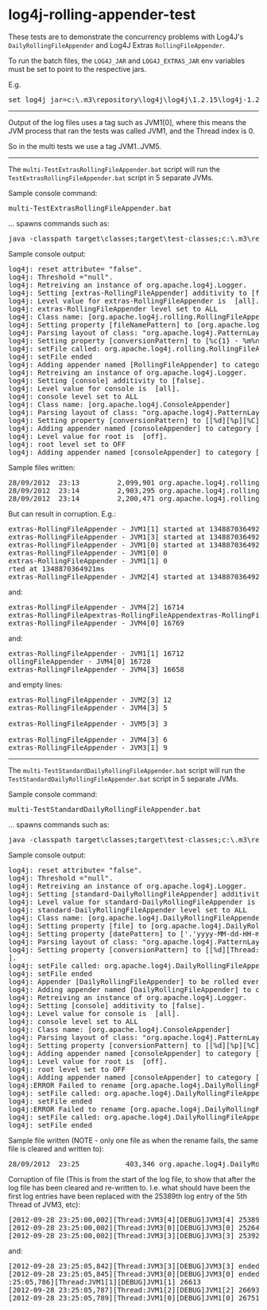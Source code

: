 log4j-rolling-appender-test
===========================

These tests are to demonstrate the concurrency problems with Log4J's `DailyRollingFileAppender` and Log4J Extras `RollingFileAppender`.

To run the batch files, the `LOG4J_JAR` and `LOG4J_EXTRAS_JAR` env variables must be set to point to the respective jars.

E.g.

<pre>set log4j_jar=c:\.m3\repository\log4j\log4j\1.2.15\log4j-1.2.15.jar</pre>

----------

Output of the log files uses a tag such as JVM1[0], where this means the JVM process that ran the tests was called JVM1, and the Thread index is 0.

So in the multi tests we use a tag JVM1..JVM5.

----------

The `multi-TestExtrasRollingFileAppender.bat` script will run the `TestExtrasRollingFileAppender.bat` script in 5 separate JVMs.

Sample console command:

<pre>multi-TestExtrasRollingFileAppender.bat</pre>

... spawns commands such as:

<pre>java -classpath target\classes;target\test-classes;c:\.m3\repository\log4j\log4j\1.2.15\log4j-1.2.15.jar;c:\.m3\repository\log4j\apache-log4j-extras\1.1\apache-log4j-extras-1.1.jar grimbo.test.log4j.rollingappender.TestExtrasRollingFileAppender JVM3 5</pre>

Sample console output:

<pre>
log4j: reset attribute= "false".
log4j: Threshold ="null".
log4j: Retreiving an instance of org.apache.log4j.Logger.
log4j: Setting [extras-RollingFileAppender] additivity to [false].
log4j: Level value for extras-RollingFileAppender is  [all].
log4j: extras-RollingFileAppender level set to ALL
log4j: Class name: [org.apache.log4j.rolling.RollingFileAppender]
log4j: Setting property [fileNamePattern] to [org.apache.log4j.rolling.RollingFileAppender.%d{yyyy-MM-dd-HH-mm}.log].
log4j: Parsing layout of class: "org.apache.log4j.PatternLayout"
log4j: Setting property [conversionPattern] to [%c{1} - %m%n].
log4j: setFile called: org.apache.log4j.rolling.RollingFileAppender.2012-09-28-23-12.log, true
log4j: setFile ended
log4j: Adding appender named [RollingFileAppender] to category [extras-RollingFileAppender].
log4j: Retreiving an instance of org.apache.log4j.Logger.
log4j: Setting [console] additivity to [false].
log4j: Level value for console is  [all].
log4j: console level set to ALL
log4j: Class name: [org.apache.log4j.ConsoleAppender]
log4j: Parsing layout of class: "org.apache.log4j.PatternLayout"
log4j: Setting property [conversionPattern] to [[%d][%p][%C]%m%n].
log4j: Adding appender named [consoleAppender] to category [console].
log4j: Level value for root is  [off].
log4j: root level set to OFF
log4j: Adding appender named [consoleAppender] to category [root].
</pre>

Sample files written:

<pre>
28/09/2012  23:13         2,099,901 org.apache.log4j.rolling.RollingFileAppender.2012-09-28-23-12.log
28/09/2012  23:14         2,903,295 org.apache.log4j.rolling.RollingFileAppender.2012-09-28-23-13.log
28/09/2012  23:14         2,200,471 org.apache.log4j.rolling.RollingFileAppender.2012-09-28-23-14.log
</pre>

But can result in corruption. E.g.:

<pre>
extras-RollingFileAppender - JVM1[1] started at 1348870364921ms
extras-RollingFileAppender - JVM1[3] started at 1348870364921ms
extras-RollingFileAppender - JVM1[0] started at 1348870364921ms
extras-RollingFileAppender - JVM1[0] 0
extras-RollingFileAppender - JVM1[1] 0
rted at 1348870364921ms
extras-RollingFileAppender - JVM2[4] started at 1348870364922ms
</pre>

and:

<pre>
extras-RollingFileAppender - JVM4[2] 16714
extras-RollingFileApextras-RollingFileAppendextras-RollingFileAppender - JVM4[0] 16768
extras-RollingFileAppender - JVM4[0] 16769
</pre>

and:

<pre>
extras-RollingFileAppender - JVM1[1] 16712
ollingFileAppender - JVM4[0] 16728
extras-RollingFileAppender - JVM4[3] 16658
</pre>

and empty lines:

<pre>
extras-RollingFileAppender - JVM2[3] 12
extras-RollingFileAppender - JVM4[3] 5

extras-RollingFileAppender - JVM5[3] 3

extras-RollingFileAppender - JVM4[3] 6
extras-RollingFileAppender - JVM3[1] 9
</pre>

----------

The `multi-TestStandardDailyRollingFileAppender.bat` script will run the `TestStandardDailyRollingFileAppender.bat` script in 5 separate JVMs.

Sample console command:

<pre>multi-TestStandardDailyRollingFileAppender.bat</pre>

... spawns commands such as:

<pre>java -classpath target\classes;target\test-classes;c:\.m3\repository\log4j\log4j\1.2.15\log4j-1.2.15.jar grimbo.test.log4j.rollingappender.TestStandardDailyRollingFileAppender JVM4 5</pre>

Sample console output:

<pre>
log4j: reset attribute= "false".
log4j: Threshold ="null".
log4j: Retreiving an instance of org.apache.log4j.Logger.
log4j: Setting [standard-DailyRollingFileAppender] additivity to [false].
log4j: Level value for standard-DailyRollingFileAppender is  [all].
log4j: standard-DailyRollingFileAppender level set to ALL
log4j: Class name: [org.apache.log4j.DailyRollingFileAppender]
log4j: Setting property [file] to [org.apache.log4j.DailyRollingFileAppender.log].
log4j: Setting property [datePattern] to ['.'yyyy-MM-dd-HH-mm].
log4j: Parsing layout of class: "org.apache.log4j.PatternLayout"
log4j: Setting property [conversionPattern] to [[%d][Thread:%t[%p]%m
].
log4j: setFile called: org.apache.log4j.DailyRollingFileAppender.log, true
log4j: setFile ended
log4j: Appender [DailyRollingFileAppender] to be rolled every minute.
log4j: Adding appender named [DailyRollingFileAppender] to category [standard-DailyRollingFileAppender].
log4j: Retreiving an instance of org.apache.log4j.Logger.
log4j: Setting [console] additivity to [false].
log4j: Level value for console is  [all].
log4j: console level set to ALL
log4j: Class name: [org.apache.log4j.ConsoleAppender]
log4j: Parsing layout of class: "org.apache.log4j.PatternLayout"
log4j: Setting property [conversionPattern] to [[%d][%p][%C]%m%n].
log4j: Adding appender named [consoleAppender] to category [console].
log4j: Level value for root is  [off].
log4j: root level set to OFF
log4j: Adding appender named [consoleAppender] to category [root].
log4j:ERROR Failed to rename [org.apache.log4j.DailyRollingFileAppender.log] to [org.apache.log4j.DailyRollingFileAppender.log.2012-09-28-23-23].
log4j: setFile called: org.apache.log4j.DailyRollingFileAppender.log, false
log4j: setFile ended
log4j:ERROR Failed to rename [org.apache.log4j.DailyRollingFileAppender.log] to [org.apache.log4j.DailyRollingFileAppender.log.2012-09-28-23-24].
log4j: setFile called: org.apache.log4j.DailyRollingFileAppender.log, false
log4j: setFile ended
</pre>

Sample file written (NOTE - only one file as when the rename fails, the same file is cleared and written to):

<pre>
28/09/2012  23:25           403,346 org.apache.log4j.DailyRollingFileAppender.log
</pre>

Corruption of file (This is from the start of the log file, to show that after the log file has been cleared and re-written to. I.e. what should have been the first log entries have been replaced with the 25389th log entry of the 5th Thread of JVM3, etc):

<pre>
[2012-09-28 23:25:00,002][Thread:JVM3[4][DEBUG]JVM3[4] 25389
[2012-09-28 23:25:00,002][Thread:JVM3[0][DEBUG]JVM3[0] 25264
[2012-09-28 23:25:00,002][Thread:JVM3[3][DEBUG]JVM3[3] 25392
</pre>

and:

<pre>
[2012-09-28 23:25:05,842][Thread:JVM3[3][DEBUG]JVM3[3] ended after 120001ms
[2012-09-28 23:25:05,845][Thread:JVM3[0][DEBUG]JVM3[0] ended after 120006ms
:25:05,786][Thread:JVM1[1][DEBUG]JVM1[1] 26613
[2012-09-28 23:25:05,787][Thread:JVM1[2][DEBUG]JVM1[2] 26693
[2012-09-28 23:25:05,789][Thread:JVM1[0][DEBUG]JVM1[0] 26751
</pre>
